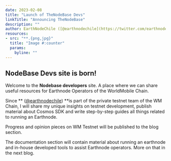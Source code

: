 ```yaml
---
date: 2023-02-08
title: "Launch of TheNodeBase Devs"
linkTitle: "Announcing TheNodeBase"
description: ""
author: EarthNodeChile ([@earthnodechile](https://twitter.com/earthnodechile))
resources:
- src: "**.{png,jpg}"
  title: "Image #:counter"
  params:
    byline: ""
---
```


## NodeBase Devs site is born!

Welcome to the **Nodebase developers** site. A place where we can share useful resources for Earthnode Operators
of the WorldMobile Chain.

Since ** ([@earthnodechile](https://twitter.com/earthnodechile)) **is part of the private testnet team of the WM Chain, I will share my unique insights on
testnet development, publish material about Cosmos SDK and write step-by-step guides all things related to
running an Earthnode.

Progress and opinion pieces on WM Testnet will be published to the blog section.

The documentation section will contain material about running an earthnode and in-house developed tools to
assist Earthnode operators. More on that in the next blog.

